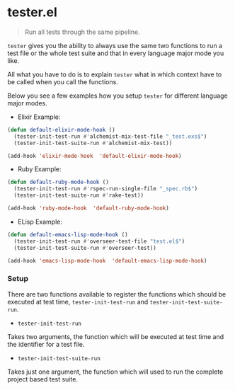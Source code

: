 # tester.el

> Run all tests through the same pipeline.

`tester` gives you the ability to always use the same two functions to run a test file or the whole test suite and that in every language major mode you like.

All what you have to do is to explain `tester` what in which context have to be called when you call the functions.

Below you see a few examples how you setup `tester` for different language major modes.

* Elixir Example:

```el
(defun default-elixir-mode-hook ()
  (tester-init-test-run #'alchemist-mix-test-file "_test.exs$")
  (tester-init-test-suite-run #'alchemist-mix-test))

(add-hook 'elixir-mode-hook  'default-elixir-mode-hook)
```

* Ruby Example:

```el
(defun default-ruby-mode-hook ()
  (tester-init-test-run #'rspec-run-single-file "_spec.rb$")
  (tester-init-test-suite-run #'rake-test))

(add-hook 'ruby-mode-hook  'default-ruby-mode-hook)
```

* ELisp Example:

```el
(defun default-emacs-lisp-mode-hook ()
  (tester-init-test-run #'overseer-test-file "test.el$")
  (tester-init-test-suite-run #'overseer-test))

(add-hook 'emacs-lisp-mode-hook  'default-emacs-lisp-mode-hook)
```

### Setup

There are two functions available to register the functions which should be executed at test time, `tester-init-test-run` and `tester-init-test-suite-run`.

* `tester-init-test-run`

Takes two arguments, the function which will be executed at test time and the identifier for a test file.

* `tester-init-test-suite-run`

Takes just one argument, the function which will used to run the complete project based test suite.
